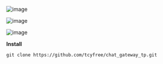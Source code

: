![image](https://github.com/tcyfree/chat_gateway_tp/blob/master/public/1.png)

![image](https://github.com/tcyfree/chat_gateway_tp/blob/master/public/2.png)

![image](https://github.com/tcyfree/chat_gateway_tp/blob/master/public/3.png)

**Install** 

    git clone https://github.com/tcyfree/chat_gateway_tp.git
    
    
     
    
